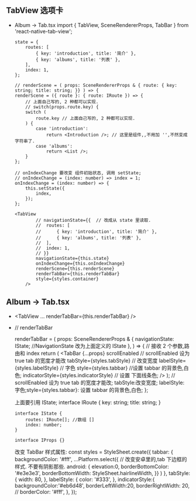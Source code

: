 
##  TabView 选项卡
  - Album -> Tab.tsx
        import { TabView,      SceneRendererProps, TabBar } from 'react-native-tab-view';

        state = {
            routes: [
                { key: 'introduction', title: '简介' },
                { key: 'albums', title: '列表' },
            ],
            index: 1,
        };

        // renderScene = ( props: SceneRendererProps & { route: { key: string; title: string; }} ) => {
        renderScene = ({ route }: { route: IRoute }) => {
            // 上面自己写的, 2 种都可以实现.
            // switch(props.route.key) {
            switch (
                route.key // 上面自己写的, 2 种都可以实现.
            ) {
                case 'introduction':
                    return <Introduction />; // 这里是组件,,不用加 '',不然变成字符串了.
                case 'albums':
                    return <List />;
            }
        };

        // onIndexChange 要改变 组件初始状态, 调用 setState;
        // onIndexChange = (index: number) => index = 1;
        onIndexChange = (index: number) => {
            this.setState({
                index,
            });
        };

        <TabView
				// navigationState={{  // 改成从 state 里读取.
				// 	routes: [
				// 		{ key: 'introduction', title: '简介' },
				// 		{ key: 'albums', title: '列表' },
				// 	],
				// 	index: 1,
				// }}
				navigationState={this.state}
				onIndexChange={this.onIndexChange}
				renderScene={this.renderScene}
                renderTabBar={this.renderTabBar}
                style={styles.container}
			/>



##  Album -> Tab.tsx

 -  <TabView
		...
        renderTabBar={this.renderTabBar}
	/>


  - // renderTabBar

    renderTabBar = (
		props: SceneRendererProps & {
			navigationState: IState; //NavigationState<T> 改为上面定义的 IState
		},
	) => {
		// 接收 2 个参数,路由和 index
		return (
			<TabBar
				{...props}
				scrollEnabled // scrollEnabled 设为 true  tab 的宽度才能改
				tabStyle={styles.tabStyle} // 改变宽度
				labelStyle={styles.labelStyle} // 字色
                style={styles.tabbar} //设置 tabbar 的背景色,白色;
                indicatorStyle={styles.indicatorStyle} // 设置 下面线条色;
			/>
		); // scrollEnabled 设为 true  tab 的宽度才能改; tabStyle:改变宽度; labelStyle: 字色;style={styles.tabbar}: 设置 tabbar 的背景色,白色;
	};

    上面要引用  IState; 
        interface IRoute {
            key: string;
            title: string;
        }

        interface IState {
            routes: IRoute[]; //数组 []
            index: number;
        }

        interface IProps {}
    

    改变 TabBar 样式属性:
        const styles = StyleSheet.create({
            tabbar: { backgroundColor: '#fff',
            ...Platform.select({ // 改变安卓里的,tab 下边框的 样式. 不要有阴影那些.
                android: {
                    elevation:0,
                    borderBottomColor: '#e3e3e3',
                    borderBottomWidth: StyleSheet.hairlineWidth,
                }}
            )
            },
            tabStyle: {
                width: 80,
            },
            labelStyle: {
                color: '#333',
            },
            indicatorStyle:{
                backgroundColor:'#eb6d48',
                borderLeftWidth:20,
                borderRightWidth: 20,
                // borderColor: '#fff',
            },
        });